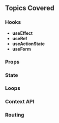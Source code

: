 ## Topics Covered



###  Hooks
- **useEffect** 
- **useRef** 
- **useActionState** 
- **useForm**
  
###  Props
### State
### Loops
### Context API
### Routing

